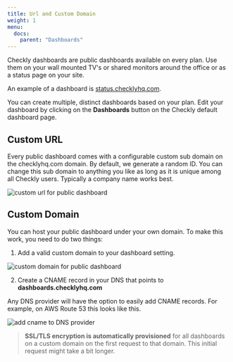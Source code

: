 ```yaml
---
title: Url and Custom Domain
weight: 1
menu:
  docs:
    parent: "Dashboards"
---
```


Checkly dashboards are public dashboards available on every plan. Use them on your wall mounted TV's or 
shared monitors around the office or as a status page on your site.

An example of a dashboard is [status.checklyhq.com](https://status.checklyhq.com).

You can create multiple, distinct dashboards based on your plan. Edit your dashboard by clicking on 
the **Dashboards** button on the Checkly default dashboard page.

## Custom URL

Every public dashboard comes with a configurable custom sub domain on the checklyhq.com domain. By default, we generate
a random ID. You can change this sub domain to anything you like as long as it is unique among all Checkly users.
Typically a company name works best.

![custom url for public dashboard](/docs/images/dashboards/custom_url.png)


## Custom Domain

You can host your public dashboard under your own domain. To make this work, you need to do two things:

1. Add a valid custom domain to your dashboard setting.

![custom domain for public dashboard](/docs/images/dashboards/custom_domain.png)

2. Create a CNAME record in your DNS that points to **dashboards.checklyhq.com**

Any DNS provider will have the option to easily add CNAME records. For example, on AWS Route 53 this looks like this.

![add cname to DNS provider](/docs/images/dashboards/aws_cname.png)

> **SSL/TLS encryption is automatically provisioned** for all dashboards on a custom domain on the first request to that domain. This
initial request might take a bit longer. 
